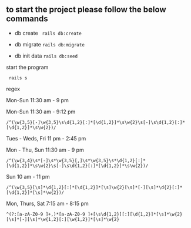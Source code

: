 ## to start the project please follow the below commands

- db create ``` rails db:create```

- db migrate ```rails db:migrate```

- db init data ```rails db:seed```

start the program 

``` rails s```


regex 

Mon-Sun 11:30 am - 9 pm

Mon-Sun 11:30 am - 9:12 pm

```
/^(\w{3,5}[-]\w{3,5}\s\d{1,2}[:]*[\d{1,2}]*\s\w{2}\s[-]\s\d{1,2}[:]*[\d{1,2}]*\s\w{2})/
```


Tues - Weds, Fri 11 pm - 2:45 pm

Mon -  Thu,  Sun 11:30 am - 9 pm 

```
/^(\w{3,4}\s*[-]\s*\w{3,5}[,]\s*\w{3,5}\s*\d{1,2}[:]*[\d{1,2}]*\s\w{2}\s[-]\s\d{1,2}[:]*[\d{1,2}]*\s\w{2})/
```


Sun 10 am - 11 pm

```
/^(\w{3,5}[\s]*\d{1,2}[:]*[\d{1,2}]*[\s]\w{2}[\s]*[-][\s]*\d{2}[:]*[\d{1,2}]*[\s]*\w{2})/
```




Mon, Thurs, Sat 7:15 am - 8:15 pm

```
^(?:[a-zA-Z0-9 ]+,)*[a-zA-Z0-9 ]+[\s\d{1,2}][:][\d{1,2}]*[\s]*\w{2}[\s]*[-][\s]*\w{1,2}[:][\w{1,2}]*[\s]*\w{2}
```
